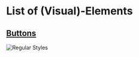 # List of (Visual)-Elements


## [Buttons](docs/buttons.md)
![Regular Styles](https://github.com/q2g/leonardo-wpf/blob/master/docs/pictures/Buttons.png)


